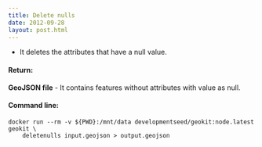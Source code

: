 ```yaml
---
title: Delete nulls
date: 2012-09-28
layout: post.html
---
```


- It deletes the attributes that have a null value.

#### Return:

**GeoJSON file** - It contains features without attributes with value as null.

#### Command line:

```
docker run --rm -v ${PWD}:/mnt/data developmentseed/geokit:node.latest geokit \
    deletenulls input.geojson > output.geojson
```
